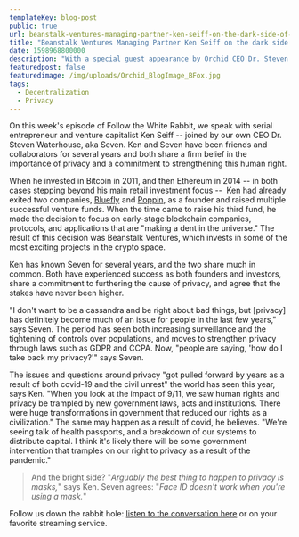 ```yaml
---
templateKey: blog-post
public: true
url: beanstalk-ventures-managing-partner-ken-seiff-on-the-dark-side-of-the-internet
title: "Beanstalk Ventures Managing Partner Ken Seiff on the dark side of the Internet"
date: 1598968800000
description: "With a special guest appearance by Orchid CEO Dr. Steven Waterhouse on this week's episode of Follow the White Rabbit"
featuredpost: false
featuredimage: /img/uploads/Orchid_BlogImage_BFox.jpg
tags:
  - Decentralization
  - Privacy
---
```

On this week's episode of Follow the White Rabbit, we speak with serial entrepreneur and venture capitalist Ken Seiff -- joined by our own CEO Dr. Steven Waterhouse, aka Seven. Ken and Seven have been friends and collaborators for several years and both share a firm belief in the importance of privacy and a commitment to strengthening this human right.

When he invested in Bitcoin in 2011, and then Ethereum in 2014 -- in both cases stepping beyond his main retail investment focus --  Ken had already exited two companies, [Bluefly](https://www.bluefly.com/) and [Poppin](https://www.poppin.com/), as a founder and raised multiple successful venture funds. When the time came to raise his third fund, he made the decision to focus on early-stage blockchain companies, protocols, and applications that are "making a dent in the universe." The result of this decision was Beanstalk Ventures, which invests in some of the most exciting projects in the crypto space.

Ken has known Seven for several years, and the two share much in common. Both have experienced success as both founders and investors, share a commitment to furthering the cause of privacy, and agree that the stakes have never been higher.

"I don't want to be a cassandra and be right about bad things, but \[privacy\] has definitely become much of an issue for people in the last few years," says Seven. The period has seen both increasing surveillance and the tightening of controls over populations, and moves to strengthen privacy through laws such as GDPR and CCPA. Now, "people are saying, 'how do I take back my privacy?'" says Seven.

The issues and questions around privacy "got pulled forward by years as a result of both covid-19 and the civil unrest" the world has seen this year, says Ken. "When you look at the impact of 9/11, we saw human rights and privacy be trampled by new government laws, acts and institutions. There were huge transformations in government that reduced our rights as a civilization." The same may happen as a result of covid, he believes. "We're seeing talk of health passports, and a breakdown of our systems to distribute capital. I think it's likely there will be some government intervention that tramples on our right to privacy as a result of the pandemic."

> And the bright side? "*Arguably the best thing to happen to privacy is masks,*" says Ken. Seven agrees: "*Face ID doesn't work when you're using a mask.*"

Follow us down the rabbit hole: [listen to the conversation here](https://www.orchid.com/podcast) or on your favorite streaming service.
